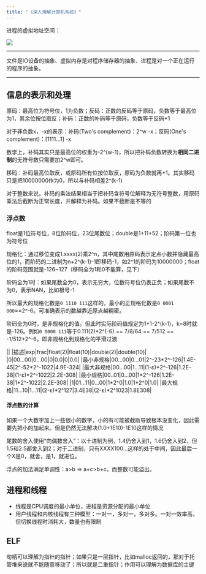 ```yaml
---
title: "《深入理解计算机系统》"
---
```


进程的虚拟地址空间：

![]({{%20site.baseurl%20}}/assets/v2-1bbda4e5bdc297b5d4a9e88fc0e43c14_hd.jpg)

* * * * *

文件是IO设备的抽象、虚拟内存是对程序储存器的抽象、进程是对一个正在运行的程序的抽象。

* * * * *

信息的表示和处理
----------------

原码：最高位为符号位，1为负数；反码：正数的反码等于原码，负数等于最高位为1，其余位按位取反；补码：正数的补码等于原码，负数等于反码+1

对于非负数x，-x的表示：补码(Two's complement)：2^w -x；反码(One's complement)：[1111...1] -x

数学上，补码其实只是最高位的权重为-2^(w-1)，所以把补码负数转换为**相同二进制**的无符号数只需要加2^w即可。

移码：补码最高位取反，或原码所有位按位取反，原码为负数就再+1。其实移码只是把10000000作为0，所以与补码相差2^(k-1)

对于整数来说，补码的乘法结果相当于把补码含符号位解释为无符号整数，用原码乘法后截断为正常长度，并解释为补码。如果不截断是不等的

### 浮点数

float是1位符号位，8位阶码位，23位尾数位；double是1+11+52；阶码第一位也为符号位

规格化：通过移位变成1.xxxx(2)乘2^n，其中尾数用原码表示定点小数并隐藏最高位的1，而阶码的二进制为n+2^(k-1)-1即移码-1，如2^1的阶码为10000000；float的阶码范围就是-126~127（移码全为1和0不能算，见下）

阶码全为1时：如果尾数全为0，表示无穷大，位数符号位仍表正负；如果尾数不为0，表示NAN，比如根号-1

所以最大的规格化数是`0 1110 111`这样的，最小的正规格化数是`0 0001 000`==2^-6。可准确表示的数越靠近原点越稠密。

阶码全为0时，是非规格化的值。但此时实际阶码值规定为1+1-2^(k-1)，k=8时就是-126。例如`0 0000 111`等于0.111(2)\*2^(-6) == 7/8/64 == 7/512 == -1/512+2^-6，即非规格化到规格化的平滑过渡

||
|描述|exp|frac|float(2)|float(10)|double(2)|double(10)|
|0|00...00|0...00|0|0.0|0|0.0|
|最小非规格|00...00|0...01|2^-23\*2^-126|1.4E-45|2^-52\*2^-1022|4.9E-324|
|最大非规格|00...00|1...11|(1-ε)\*2^-126|1.2E-38|(1-ε)\*2^-1022|2.2E-308|
|最小规格|00..01|0...00|1\*2^-126|1.2E-38|1\*2^-1022|2.2E-308|
|1|01...11|0...00|1\*2^0|1.0|1\*2^0|1.0|
|最大规格|11...10|1...11|(2-ε)\*2^127|3.4E38|(2-ε)\*2^1023|1.8E308|

#### 浮点数的计算

如果一个大数字加上一些很小的数字，小的有可能被截断导致根本没变化，因此需要先把小的加起来。但是仍然无法解决(1.0+1E10)-1E10这样的情况

尾数的舍入使用“向偶数舍入”：以十进制为例，1.4仍舍入到1，1.6仍舍入到2，但1.5和2.5都舍入到2；对于二进制，只有XXXX100...这样的处于中间，因此最后一个X是0，就舍，是1，就进位。

浮点的加法满足单调性：a\>b =\> a+c\>b+c，而整数可能溢出。

进程和线程
----------

* 线程是CPU调度的最小单位，进程是资源分配的最小单位
* 用户线程和内核线程有三种模型：一对一，多对一，多对多。一对一效率高，但切换线程时消耗大，数量也有限制

ELF
---

句柄可以理解为指针的指针；如果只是一层指针，比如malloc返回的，那对于托管堆来说就不能随意移动了；所以就是二重指针；作用可以理解为数据库的主键


